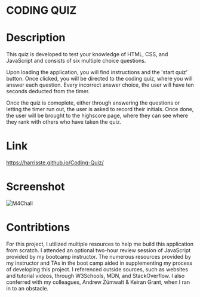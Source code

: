 # CODING QUIZ

# Description

This quiz is developed to test your knowledge of HTML, CSS, and JavaScript and consists of six multiple choice questions.

Upon loading the application, you will find instructions and the 'start quiz' button. Once clicked, you will be directed to the coding quiz, where you will answer each question. Every incorrect answer choice, the user will have ten seconds deducted from the timer.

Once the quiz is comeplete, either through answering the questions or letting the timer run out, the user is asked to record their initials. Once done, the user will be brought to the highscore page, where they can see where they rank with others who have taken the quiz.

# Link

https://harrisste.github.io/Coding-Quiz/

# Screenshot
![M4Chall](https://user-images.githubusercontent.com/126029841/232331570-26b36cb9-98b2-40e7-8505-0bfa2a53b7f1.PNG)

# Contribtions

For this project, I utilized multiple resources to help me build this application from scratch. I attended an optional two-hour review session of JavaScript provided by my bootcamp instructor. The numerous resources provided by my instructor and TAs in the boot camp aided in supplementing my process of developing this project. I referenced outside sources, such as websites and tutorial videos, through W3Schools, MDN, and StackOverflow. I also conferred with my colleagues, Andrew Zümwalt & Keiran Grant, when I ran in to an obstacle.
